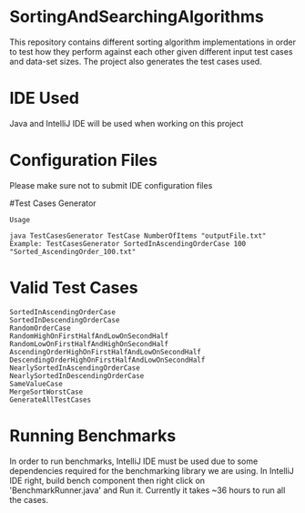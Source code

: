 # SortingAndSearchingAlgorithms
This repository contains different sorting algorithm implementations in order to test how they perform against each other given different input test cases and data-set sizes. The project also generates the test cases used.

# IDE Used
Java and IntelliJ IDE will be used when working on this project

# Configuration Files
Please make sure not to submit IDE configuration files

#Test Cases Generator

```
Usage

java TestCasesGenerator TestCase NumberOfItems "outputFile.txt"
Example: TestCasesGenerator SortedInAscendingOrderCase 100 "Sorted_AscendingOrder_100.txt"
```

# Valid Test Cases
```
SortedInAscendingOrderCase
SortedInDescendingOrderCase
RandomOrderCase
RandomHighOnFirstHalfAndLowOnSecondHalf
RandomLowOnFirstHalfAndHighOnSecondHalf
AscendingOrderHighOnFirstHalfAndLowOnSecondHalf
DescendingOrderHighOnFirstHalfAndLowOnSecondHalf
NearlySortedInAscendingOrderCase
NearlySortedInDescendingOrderCase
SameValueCase
MergeSortWorstCase
GenerateAllTestCases
```

# Running Benchmarks
In order to run benchmarks, IntelliJ IDE must be used due to some dependencies required for the benchmarking library we are using. In IntelliJ IDE right, build bench component then right click on 'BenchmarkRunner.java' and Run it. Currently it takes ~36 hours to run all the cases.